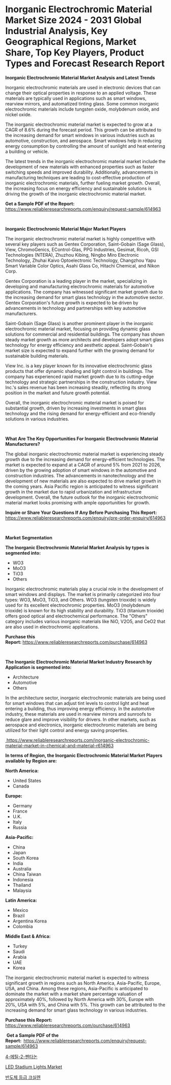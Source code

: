 <p><h1>Inorganic Electrochromic Material Market Size 2024 - 2031 Global Industrial Analysis, Key Geographical Regions, Market Share, Top Key Players, Product Types and Forecast Research Report</h1></p><p><strong>Inorganic Electrochromic Material Market Analysis and Latest Trends</strong></p>
<p><p>Inorganic electrochromic materials are used in electronic devices that can change their optical properties in response to an applied voltage. These materials are typically used in applications such as smart windows, rearview mirrors, and automatized tinting glass. Some common inorganic electrochromic materials include tungsten oxide, molybdenum oxide, and nickel oxide.</p><p>The inorganic electrochromic material market is expected to grow at a CAGR of 8.6% during the forecast period. This growth can be attributed to the increasing demand for smart windows in various industries such as automotive, construction, and aerospace. Smart windows help in reducing energy consumption by controlling the amount of sunlight and heat entering a building or vehicle.</p><p>The latest trends in the inorganic electrochromic material market include the development of new materials with enhanced properties such as faster switching speeds and improved durability. Additionally, advancements in manufacturing techniques are leading to cost-effective production of inorganic electrochromic materials, further fueling market growth. Overall, the increasing focus on energy efficiency and sustainable solutions is driving the growth of the inorganic electrochromic material market.</p></p>
<p><strong>Get a Sample PDF of the Report:&nbsp;</strong> <a href="https://www.reliableresearchreports.com/enquiry/request-sample/614963">https://www.reliableresearchreports.com/enquiry/request-sample/614963</a></p>
<p>&nbsp;</p>
<p><strong>Inorganic Electrochromic Material Major Market Players</strong></p>
<p><p>The inorganic electrochromic material market is highly competitive with several key players such as Gentex Corporation, Saint-Gobain (Sage Glass), View, ChromoGenics, EControl-Glas, PPG Industries, Gesimat, Ricoh, GSI Technologies (NTERA), Zhuzhou Kibing, Ningbo Miro Electronic Technology, Zhuhai Kaivo Optoelectronic Technology, Changzhou Yapu Smart Variable Color Optics, Asahi Glass Co, Hitachi Chemical, and Nikon Corp.</p><p>Gentex Corporation is a leading player in the market, specializing in developing and manufacturing electrochromic materials for automotive applications. The company has witnessed significant market growth due to the increasing demand for smart glass technology in the automotive sector. Gentex Corporation's future growth is expected to be driven by advancements in technology and partnerships with key automotive manufacturers.</p><p>Saint-Gobain (Sage Glass) is another prominent player in the inorganic electrochromic material market, focusing on providing dynamic glass solutions for commercial and residential buildings. The company has shown steady market growth as more architects and developers adopt smart glass technology for energy efficiency and aesthetic appeal. Saint-Gobain's market size is expected to expand further with the growing demand for sustainable building materials.</p><p>View Inc. is a key player known for its innovative electrochromic glass products that offer dynamic shading and light control in buildings. The company has experienced rapid market growth due to its cutting-edge technology and strategic partnerships in the construction industry. View Inc.'s sales revenue has been increasing steadily, reflecting its strong position in the market and future growth potential.</p><p>Overall, the inorganic electrochromic material market is poised for substantial growth, driven by increasing investments in smart glass technology and the rising demand for energy-efficient and eco-friendly solutions in various industries.</p></p>
<p>&nbsp;</p>
<p><strong>What Are The Key Opportunities For Inorganic Electrochromic Material Manufacturers?</strong></p>
<p><p>The global inorganic electrochromic material market is experiencing steady growth due to the increasing demand for energy-efficient technologies. The market is expected to expand at a CAGR of around 5% from 2021 to 2026, driven by the growing adoption of smart windows in the automotive and construction industries. The advancements in nanotechnology and the development of new materials are also expected to drive market growth in the coming years. Asia Pacific region is anticipated to witness significant growth in the market due to rapid urbanization and infrastructure development. Overall, the future outlook for the inorganic electrochromic material market looks promising with ample opportunities for growth.</p></p>
<p><strong>Inquire or Share Your Questions If Any Before Purchasing This Report:</strong> <a href="https://www.reliableresearchreports.com/enquiry/pre-order-enquiry/614963">https://www.reliableresearchreports.com/enquiry/pre-order-enquiry/614963</a></p>
<p>&nbsp;</p>
<p><strong>Market Segmentation</strong></p>
<p><strong>The Inorganic Electrochromic Material Market Analysis by types is segmented into:</strong></p>
<p><ul><li>WO3</li><li>MoO3</li><li>TiO3</li><li>Others</li></ul></p>
<p><p>Inorganic electrochromic materials play a crucial role in the development of smart windows and displays. The market is primarily categorized into four types: WO3, MoO3, TiO3, and Others. WO3 (tungsten trioxide) is widely used for its excellent electrochromic properties. MoO3 (molybdenum trioxide) is known for its high stability and durability. TiO3 (titanium trioxide) offers good optical and electrochemical performance. The "Others" category includes various inorganic materials like NiO, V2O5, and CeO2 that are also used in electrochromic applications.</p></p>
<p><strong>Purchase this Report:&nbsp;</strong><a href="https://www.reliableresearchreports.com/purchase/614963">https://www.reliableresearchreports.com/purchase/614963</a></p>
<p>&nbsp;</p>
<p><strong>The Inorganic Electrochromic Material Market Industry Research by Application is segmented into:</strong></p>
<p><ul><li>Architecture</li><li>Automotive</li><li>Others</li></ul></p>
<p><p>In the architecture sector, inorganic electrochromic materials are being used for smart windows that can adjust tint levels to control light and heat entering a building, thus improving energy efficiency. In the automotive industry, these materials are used in rearview mirrors and sunroofs to reduce glare and improve visibility for drivers. In other markets, such as aerospace and electronics, inorganic electrochromic materials are being utilized for their light control and energy saving properties.</p></p>
<p><a href="https://www.reliableresearchreports.com/inorganic-electrochromic-material-market-in-chemical-and-material-r614963">&nbsp;https://www.reliableresearchreports.com/inorganic-electrochromic-material-market-in-chemical-and-material-r614963</a></p>
<p><strong>In terms of Region, the Inorganic Electrochromic Material Market Players available by Region are:</strong></p>
<p>
    <p> <strong> North America: </strong>
        <ul>
            <li>United States</li>
            <li>Canada</li>
        </ul>
        </p> 
    <p> <strong> Europe: </strong>
        <ul>
            <li>Germany</li>
            <li>France</li>
            <li>U.K.</li>
            <li>Italy</li>
            <li>Russia</li>
        </ul>
        </p> 
    <p> <strong> Asia-Pacific: </strong>
        <ul>
            <li>China</li>
            <li>Japan</li>
            <li>South Korea</li>
            <li>India</li>
            <li>Australia</li>
            <li>China Taiwan</li>
            <li>Indonesia</li>
            <li>Thailand</li>
            <li>Malaysia</li>
        </ul>
        </p> 
    <p> <strong> Latin America: </strong>
        <ul>
            <li>Mexico</li>
            <li>Brazil</li>
            <li>Argentina Korea</li>
            <li>Colombia</li>
        </ul>
        </p> 
    <p> <strong> Middle East & Africa: </strong>
        <ul>
            <li>Turkey</li>
            <li>Saudi</li>
            <li>Arabia</li>
            <li>UAE</li>
            <li>Korea</li>
        </ul>
    </p>
    </p>
<p><p>The inorganic electrochromic material market is expected to witness significant growth in regions such as North America, Asia-Pacific, Europe, USA, and China. Among these regions, Asia-Pacific is anticipated to dominate the market with a market share percentage valuation of approximately 40%, followed by North America with 30%, Europe with 20%, USA with 5%, and China with 5%. This growth can be attributed to the increasing demand for smart glass technology in various industries.</p></p>
<p><strong>Purchase this Report: </strong><a href="https://www.reliableresearchreports.com/purchase/614963">https://www.reliableresearchreports.com/purchase/614963</a></p>
<p>&nbsp;<strong>Get a Sample PDF of the Report:&nbsp;&nbsp;</strong><a href="https://www.reliableresearchreports.com/enquiry/request-sample/614963">https://www.reliableresearchreports.com/enquiry/request-sample/614963</a></p>
<p><strong></strong></p>
<p><p><a href="https://github.com/sammyUltyylrich9067856/Market-Research-Report-List-2/blob/main/894414792334.md">4-메틸-2-펜타논</a></p><p><a href="https://issuu.com/reportprime-2/docs/led-stadium-lights-market-size-2030.pptx">LED Stadium Lights Market</a></p><p><a href="https://github.com/ConstantinVon/Market-Research-Report-List-1/blob/main/387876492335.md">반도체 등급 크실렌</a></p></p>